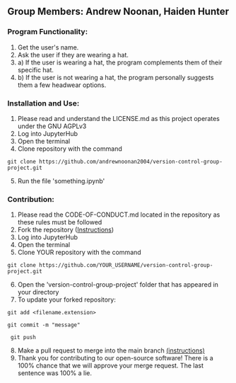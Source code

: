 ## Group Members: Andrew Noonan, Haiden Hunter

### Program Functionality:
1) Get the user's name.
2) Ask the user if they are wearing a hat.
3) a) If the user is wearing a hat, the program complements them of their specific hat.
3) b) If the user is not wearing a hat, the program personally suggests them a few headwear options.
   
### Installation and Use:
1) Please read and understand the LICENSE.md as this project operates under the GNU AGPLv3
2) Log into JupyterHub
3) Open the terminal
4) Clone repository with the command
~~~
git clone https://github.com/andrewnoonan2004/version-control-group-project.git
~~~
5) Run the file 'something.ipynb'

### Contribution:
1) Please read the CODE-OF-CONDUCT.md located in the repository as these rules must be followed
2) Fork the repository ([Instructions](https://docs.github.com/en/get-started/quickstart/fork-a-repo))
3) Log into JupyterHub
4) Open the terminal
5) Clone YOUR repository with the command 
~~~
git clone https://github.com/YOUR_USERNAME/version-control-group-project.git
~~~
6) Open the 'version-control-group-project' folder that has appeared in your directory
7) To update your forked repository:
~~~
git add <filename.extension>
~~~
~~~
git commit -m "message"
~~~
~~~
 git push
~~~
8) Make a pull request to merge into the main branch [(instructions)](https://docs.github.com/en/pull-requests/collaborating-with-pull-requests/proposing-changes-to-your-work-with-pull-requests/about-pull-requests)
9) Thank you for contributing to our open-source software! There is a 100% chance that we will approve your merge request. The last sentence was 100% a lie.
